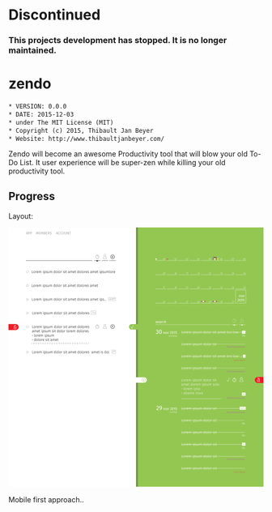 
# Discontinued
### This projects development has stopped. It is no longer maintained.

# zendo

	* VERSION: 0.0.0
 	* DATE: 2015-12-03
 	* under The MIT License (MIT)
 	* Copyright (c) 2015, Thibault Jan Beyer
	* Website: http://www.thibaultjanbeyer.com/

Zendo will become an awesome Productivity tool that will blow your old To-Do List. It user experience will be super-zen while killing your old productivity tool.

Progress
-----------------------------------

Layout:

![carousel-slider.js logo](layout_v2.png)

Mobile first approach..
